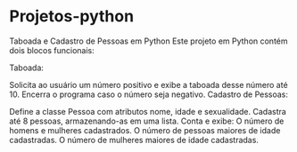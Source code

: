 # Projetos-python
Taboada e Cadastro de Pessoas em Python
Este projeto em Python contém dois blocos funcionais:

Taboada:

Solicita ao usuário um número positivo e exibe a taboada desse número até 10.
Encerra o programa caso o número seja negativo.
Cadastro de Pessoas:

Define a classe Pessoa com atributos nome, idade e sexualidade.
Cadastra até 8 pessoas, armazenando-as em uma lista.
Conta e exibe:
O número de homens e mulheres cadastrados.
O número de pessoas maiores de idade cadastradas.
O número de mulheres maiores de idade cadastradas.
